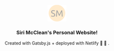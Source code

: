 <p align="center">
  <img alt="SM-icon" src="src/images/sm-icon.png" width="60"/>
</p>
<h3 align="center">
  Siri McClean&#39s Personal Website!
</h3>

<p align="center">Created with Gatsby.js + deployed with Netlify 💫 🚀  . </p>

